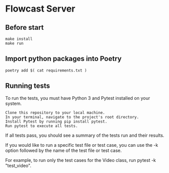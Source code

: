 # Flowcast Server

## Before start

```
make install
make run
```

## Import python packages into Poetry

```
poetry add $( cat requirements.txt )
``` 

## Running tests

To run the tests, you must have Python 3 and Pytest installed on your system.

    Clone this repository to your local machine.
    In your terminal, navigate to the project's root directory.
    Install Pytest by running pip install pytest.
    Run pytest to execute all tests.

If all tests pass, you should see a summary of the tests run and their results.

If you would like to run a specific test file or test case, you can use the -k option followed by the name of the test file or test case.

For example, to run only the test cases for the Video class, run pytest -k "test_video".
